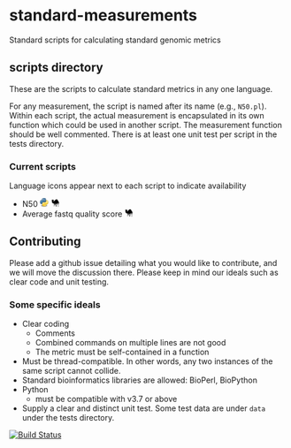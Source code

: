# standard-measurements
Standard scripts for calculating standard genomic metrics

## scripts directory

These are the scripts to calculate standard metrics in any one language.

For any measurement, the script is named after its name (e.g., `N50.pl`). Within each script, the actual measurement is encapsulated in its own function which could be used in another script. The measurement function should be well commented.  There is at least one unit test per script in the tests directory.

### Current scripts

Language icons appear next to each script to indicate availability

* N50 ![python](images/python_icon.png) ![perl](images/perl_icon.png)
* Average fastq quality score ![perl](images/perl_icon.png)

## Contributing

Please add a github issue detailing what you would like to contribute, and we will move the discussion there. Please keep in mind our ideals such as clear code and unit testing.

### Some specific ideals

* Clear coding
  * Comments
  * Combined commands on multiple lines are not good
  * The metric must be self-contained in a function
* Must be thread-compatible. In other words, any two instances of the same script cannot collide.
* Standard bioinformatics libraries are allowed: BioPerl, BioPython
* Python
  * must be compatible with v3.7 or above
* Supply a clear and distinct unit test.  Some test data are under `data` under the tests directory.

[![Build Status](https://travis-ci.com/WGS-standards-and-analysis/standard-measurements.svg?branch=master)](https://travis-ci.com/WGS-standards-and-analysis/standard-measurements)
